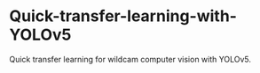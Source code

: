 # Quick-transfer-learning-with-YOLOv5
Quick transfer learning for wildcam computer vision with YOLOv5.
